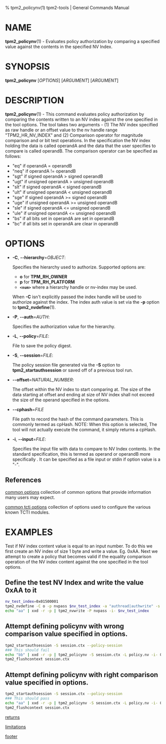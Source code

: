 % tpm2_policynv(1) tpm2-tools | General Commands Manual

# NAME

**tpm2_policynv**(1) - Evaluates policy authorization by comparing a specified
value against the contents in the specified NV Index.

# SYNOPSIS

**tpm2_policynv** [*OPTIONS*] [*ARGUMENT*] [*ARGUMENT*]

# DESCRIPTION

**tpm2_policynv**(1) - This command evaluates policy authorization by comparing
the contents written to an NV index against the one specified in the tool
options. The tool takes two arguments - (1) The NV index specified as raw handle
or an offset value to the nv handle range "TPM2_HR_NV_INDEX" and (2) Comparison
operator for magnitude comparison and or bit test operations. In the
specification the NV index holding the data is called operandA and the data that
the user specifies to compare is called operandB. The comparison operator can be
specified as follows:
* "eq"  if operandA           =   operandB
* "neq" if operandA           !=  operandB
* "sgt" if signed operandA    >   signed operandB
* "ugt" if unsigned operandA  >   unsigned operandB
* "slt" if signed operandA    <   signed operandB
* "ult" if unsigned operandA  <   unsigned operandB
* "sge" if signed operandA    >=  signed operandB
* "uge" if unsigned operandA  >=  unsigned operandB
* "sle" if signed operandA    <=  unsigned operandB
* "ule" if unsigned operandA  <=  unsigned operandB
* "bs"  if all bits set in operandA are set in operandB
* "bc"  if all bits set in operandA are clear in operandB

# OPTIONS

  * **-C**, **\--hierarchy**=_OBJECT_:

    Specifies the hierarchy used to authorize.
    Supported options are:
      * **o** for **TPM_RH_OWNER**
      * **p** for **TPM_RH_PLATFORM**
      * **`<num>`** where a hierarchy handle or nv-index may be used.

    When **-C** isn't explicitly passed the index handle will be used to
    authorize against the index. The index auth value is set via the
    **-p** option to **tpm2_nvdefine**(1).

  * **-P**, **\--auth**=_AUTH_:

    Specifies the authorization value for the hierarchy.

  * **-L**, **\--policy**=_FILE_:

    File to save the policy digest.

  * **-S**, **\--session**=_FILE_:

    The policy session file generated via the **-S** option to
    **tpm2_startauthsession** or saved off of a previous tool run.

  * **\--offset**=_NATURAL_NUMBER_:

    The offset within the NV index to start comparing at. The size of the data
    starting at offset and ending at size of NV index shall not exceed the size
    of the operand specified in the options.

  * **\--cphash**=_FILE_

    File path to record the hash of the command parameters. This is commonly
    termed as cpHash. NOTE: When this option is selected, The tool will not
    actually execute the command, it simply returns a cpHash.

  * **-i**, **\--input**=_FILE_:

    Specifies the input file with data to compare to NV Index contents. In the
    standard specification, this is termed as operand or operandB more
    specifically . It can be specified as a file input or stdin if option
    value is a "-".

## References

[common options](common/options.md) collection of common options that provide
information many users may expect.

[common tcti options](common/tcti.md) collection of options used to configure
the various known TCTI modules.

# EXAMPLES

Test if NV index content value is equal to an input number. To do this we first
create an NV index of size 1 byte and write a value. Eg. 0xAA. Next we attempt
to create a policy that becomes valid if the equality comparison operation of
the NV index content against the one specified in the tool options.

## Define the test NV Index and write the value 0xAA to it
```bash
nv_test_index=0x01500001
tpm2_nvdefine -C o -p nvpass $nv_test_index -a "authread|authwrite" -s 1
echo "aa" | xxd -r -p | tpm2_nvwrite -P nvpass -i- $nv_test_index
```

## Attempt defining policynv with wrong comparison value specified in options.
```bash
tpm2_startauthsession -S session.ctx --policy-session
### This should fail
echo "bb" | xxd -r -p | tpm2_policynv -S session.ctx -L policy.nv -i- 0x1500001 eq -P nvpass
tpm2_flushcontext session.ctx
```

## Attempt defining policynv with right comparison value specified in options.
```bash
tpm2_startauthsession -S session.ctx --policy-session
### This should pass
echo "aa" | xxd -r -p | tpm2_policynv -S session.ctx -L policy.nv -i- 0x1500001 eq -P nvpass
tpm2_flushcontext session.ctx
```

[returns](common/returns.md)

[limitations](common/policy-limitations.md)

[footer](common/footer.md)
